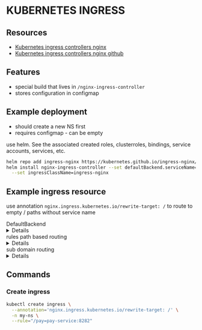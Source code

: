 # KUBERNETES INGRESS

## Resources
- [Kubernetes ingress controllers nginx](https://kubernetes.github.io/ingress-nginx/)
- [Kubernetes ingress controllers nginx github](https://github.com/kubernetes/ingress-nginx)

## Features
- special build that lives in `/nginx-ingress-controller`
- stores configuration in configmap

## Example deployment
- should create a new NS first
- requires configmap - can be empty

use helm. See the associated created roles, clusterroles, bindings, service accounts, services, etc.

```sh
helm repo add ingress-nginx https://kubernetes.github.io/ingress-nginx/release-1.6
helm install nginx-ingress-controller --set defaultBackend.serviceName=nginx-ingress-controller-service \
  --set ingressClassName=ingress-nginx
```

## Example ingress resource

use annotation `nginx.ingress.kubernetes.io/rewrite-target: /` to route to empty / paths without service name

<summary>DefaultBackend</summary>

<details>

```yml
apiVersion: networking.k8s.io/v1
kind: Ingress
metadata:
  name: nginx-ingress
  namespace: ingress-nginx
  annotations:
    nginx.ingress.kubernetes.io/rewrite-target: /
spec:
  defaultBackend:
    service:
      name: nginx-ingress
      port: 80
```
</details>

<summary>rules path based routing</summary>

<details>

```yml
apiVersion: networking.k8s.io/v1
kind: Ingress
metadata:
  name: nginx-ingress
  namespace: ingress-nginx
  annotations:
    nginx.ingress.kubernetes.io/rewrite-target: /
spec:
  rules:
  - host: example.com
    http:
      paths:
      - path: /api 
        backend:
          serviceName: nginx-ingress
          servicePort: 80
      - path: /api/v1
        backend:
          serviceName: nginx-ingress
          servicePort: 80
  - host: example.com
    http:
      paths:
      - path: /api/v2
        backend:
          serviceName: nginx-ingress
          servicePort: 80
```
</details>

<summary>sub domain routing</summary>

<details>

```yml
apiVersion: networking.k8s.io/v1
kind: Ingress
metadata:
  name: nginx-ingress
  namespace: ingress-nginx
  annotations:
    nginx.ingress.kubernetes.io/rewrite-target: /
spec:
  rules:
  - host: api.example.com
    http:
      paths:
      - path: /api
        backend:
          serviceName: nginx-ingress
          servicePort: 80
  - host: dashboard.example.com
    http:
      paths:
      - path: /
        backend:
          serviceName: nginx-ingress
          servicePort: 80
```
</details>

## Commands

### Create ingress
```sh
kubectl create ingress \
  --annotation='nginx.ingress.kubernetes.io/rewrite-target: /' \
  -n my-ns \
  --rule="/pay=pay-service:8282"
```